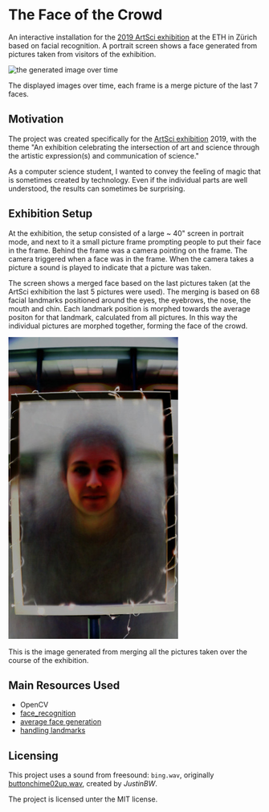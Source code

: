 # The Face of the Crowd

An interactive installation for the [2019 ArtSci
exhibition](https://artsci.ethz.ch/) at the ETH in Zürich based on
facial recognition.  A portrait screen shows a face generated from
pictures taken from visitors of the exhibition.

![the generated image over time](doc/out_stack7_loop.gif)

The displayed images over time, each frame is a merge picture of the
last 7 faces.

## Motivation

The project was created specifically for the [ArtSci
exhibition](https://artsci.ethz.ch/) 2019, with the theme "An
exhibition celebrating the intersection of art and science through the
artistic expression(s) and communication of science."

As a computer science student, I wanted to convey the feeling of magic
that is sometimes created by technology.  Even if the individual parts
are well understood, the results can sometimes be surprising.


## Exhibition Setup

At the exhibition, the setup consisted of a large ~ 40" screen in
portrait mode, and next to it a small picture frame prompting people
to put their face in the frame.  Behind the frame was a camera
pointing on the frame.  The camera triggered when a face was in the
frame.  When the camera takes a picture a sound is played to indicate
that a picture was taken.

The screen shows a merged face based on the last pictures taken (at
the ArtSci exhibition the last 5 pictures were used).  The merging is
based on 68 facial landmarks positioned around the eyes, the eyebrows,
the nose, the mouth and chin.  Each landmark position is morphed
towards the average positon for that landmark, calculated from all
pictures.  In this way the individual pictures are morphed together,
forming the face of the crowd.

![the faces merged together](doc/merged_portrait_small.jpg)

This is the image generated from merging all the pictures taken over
the course of the exhibition.


## Main Resources Used

- OpenCV
- [face_recognition](https://github.com/ageitgey/face_recognition)
- [average face generation](https://www.learnopencv.com/average-face-opencv-c-python-tutorial/)
- [handling landmarks](https://www.learnopencv.com/face-morph-using-opencv-cpp-python/)


## Licensing

This project uses a sound from freesound: `bing.wav`, originally
[buttonchime02up.wav](https://freesound.org/people/JustinBW/sounds/80921/),
created by *JustinBW*.

The project is licensed unter the MIT license.
